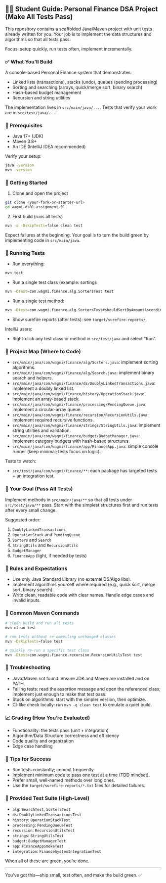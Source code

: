## 🧑‍🎓 Student Guide: Personal Finance DSA Project (Make All Tests Pass)

This repository contains a scaffolded Java/Maven project with unit tests already written for you. Your job is to implement the data structures and algorithms so that all tests pass.

Focus: setup quickly, run tests often, implement incrementally.

### ✅ What You’ll Build

A console-based Personal Finance system that demonstrates:
- Linked lists (transactions), stacks (undo), queues (pending processing)
- Sorting and searching (arrays, quick/merge sort, binary search)
- Hash-based budget management
- Recursion and string utilities

The implementation lives in `src/main/java/...`. Tests that verify your work are in `src/test/java/...`.

### 🧰 Prerequisites

- Java 17+ (JDK)
- Maven 3.8+
- An IDE (IntelliJ IDEA recommended)

Verify your setup:
```bash
java -version
mvn -version
```

### 🚀 Getting Started

1) Clone and open the project
```bash
git clone <your-fork-or-starter-url>
cd wagmi-ds01-assignment-01
```

2) First build (runs all tests)
```bash
mvn -q -DskipTests=false clean test
```
Expect failures at the beginning. Your goal is to turn the build green by implementing code in `src/main/java`.

### 🧪 Running Tests

- Run everything:
```bash
mvn test
```

- Run a single test class (example: sorting):
```bash
mvn -Dtest=com.wagmi.finance.alg.SortersTest test
```

- Run a single test method:
```bash
mvn -Dtest=com.wagmi.finance.alg.SortersTest#shouldSortByAmountAscending test
```

- Show surefire reports (after tests): see `target/surefire-reports/`.

IntelliJ users:
- Right-click any test class or method in `src/test/java` and select “Run”.

### 📁 Project Map (Where to Code)

- `src/main/java/com/wagmi/finance/alg/Sorters.java`: implement sorting algorithms.
- `src/main/java/com/wagmi/finance/alg/Search.java`: implement binary search and helpers.
- `src/main/java/com/wagmi/finance/ds/DoublyLinkedTransactions.java`: implement a doubly linked list.
- `src/main/java/com/wagmi/finance/history/OperationStack.java`: implement an array-based stack.
- `src/main/java/com/wagmi/finance/processing/PendingQueue.java`: implement a circular-array queue.
- `src/main/java/com/wagmi/finance/recursion/RecursionUtils.java`: implement required recursive functions.
- `src/main/java/com/wagmi/finance/strings/StringUtils.java`: implement string utilities and validation.
- `src/main/java/com/wagmi/finance/budget/BudgetManager.java`: implement category budgets with hash-based structures.
- `src/main/java/com/wagmi/finance/app/FinanceApp.java`: simple console runner (keep minimal; tests focus on logic).

Tests to watch:
- `src/test/java/com/wagmi/finance/**`: each package has targeted tests + an integration test.

### 🧭 Your Goal (Pass All Tests)

Implement methods in `src/main/java/**` so that all tests under `src/test/java/**` pass. Start with the simplest structures first and run tests after every small change.

Suggested order:
1. `DoublyLinkedTransactions`
2. `OperationStack` and `PendingQueue`
3. `Sorters` and `Search`
4. `StringUtils` and `RecursionUtils`
5. `BudgetManager`
6. `FinanceApp` (light, if needed by tests)

### 🧱 Rules and Expectations

- Use only Java Standard Library (no external DS/Algo libs).
- Implement algorithms yourself where required (e.g., quick sort, merge sort, binary search).
- Write clean, readable code with clear names. Handle edge cases and invalid inputs.

### 🧭 Common Maven Commands

```bash
# clean build and run all tests
mvn clean test

# run tests without re-compiling unchanged classes
mvn -DskipTests=false test

# quickly re-run a specific test class
mvn -Dtest=com.wagmi.finance.recursion.RecursionUtilsTest test
```

### 🧩 Troubleshooting

- Java/Maven not found: ensure JDK and Maven are installed and on PATH.
- Failing tests: read the assertion message and open the referenced class; implement just enough to make that test pass.
- Stuck on algorithms: start with the simpler version, then optimize.
- CI-like check locally: run `mvn -q clean test` to emulate a quiet build.

### 📈 Grading (How You’re Evaluated)

- Functionality: the tests pass (unit + integration)
- Algorithm/Data Structure correctness and efficiency
- Code quality and organization
- Edge case handling

### 📝 Tips for Success

- Run tests constantly; commit frequently.
- Implement minimum code to pass one test at a time (TDD mindset).
- Prefer small, well-named methods over long ones.
- Use the `target/surefire-reports/*.txt` files for detailed failures.

### 🧪 Provided Test Suite (High-Level)

- `alg`: `SearchTest`, `SortersTest`
- `ds`: `DoublyLinkedTransactionsTest`
- `history`: `OperationStackTest`
- `processing`: `PendingQueueTest`
- `recursion`: `RecursionUtilsTest`
- `strings`: `StringUtilsTest`
- `budget`: `BudgetManagerTest`
- `app`: `FinanceAppSmokeTest`
- `integration`: `FinanceSystemIntegrationTest`

When all of these are green, you’re done.

---

You’ve got this—ship small, test often, and make the build green. ✅

